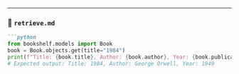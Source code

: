 
---

### 📄 `retrieve.md`
```markdown
```python
from bookshelf.models import Book
book = Book.objects.get(title="1984")
print(f"Title: {book.title}, Author: {book.author}, Year: {book.publication_year}")
# Expected output: Title: 1984, Author: George Orwell, Year: 1949
